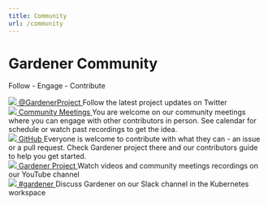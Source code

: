 ```yaml
---
title: Community
url: /community
---
```

<div class="td-content" id="body-inner">
    <div class="container community">
        <h1 class="title">Gardener Community</h1>
        <p class="subtitle">Follow - Engage - Contribute</p>
        <div class="row">
            <div class="col-4">
                <a target="_blank" class="action-header" href="https://twitter.com/GardenerProject">
                    <img src="https://gardener.cloud/images/branding/twitter-logo-green.svg">
                    <span>@GardenerProject</span>
                </a>
                <span>Follow the latest project updates on Twitter</span>
            </div>
            <div class="col-4">
                <a target="_blank" class="action-header"
                    href="https://github.com/gardener/community/wiki/2021-Community-Call">
                    <img src="https://gardener.cloud/images/lp/comms-community-meetings.svg">
                    <span>Community Meetings</span>
                </a>
                <span>You are welcome on our community meetings where you can engage with other contributors in person.
                    See calendar for schedule or watch past recordings to get the idea.</span>
            </div>
            <div class="col-4">
                <a target="_blank" class="action-header" href="https://github.com/gardener">
                    <img src="https://gardener.cloud/images/branding/github-mark-logo-green.svg">
                    <span>GitHub</span>
                </a>
                <span>Everyone is welcome to contribute with what they can - an issue or a pull request.
                    Check Gardener project there and our contributors guide to help you get started.</span>
            </div>
        </div>
        <div class="row">
            <div class="col-4">
                <a target="_blank" class="action-header"
                    href="https://www.youtube.com/channel/UCwUhwKFREV8Su0gwAJQX7tw">
                    <img src="https://gardener.cloud/images/branding/youtube-logo-green.svg">
                    <span>Gardener Project</span>
                </a>
                <span>Watch videos and community meetings recordings on our YouTube channel</span>
            </div>
            <div class="col-4">
                <a target="_blank" class="action-header" href="https://kubernetes.slack.com/messages/gardener">
                    <img src="https://gardener.cloud/images/branding/slack-logo-green.svg">
                    <span>#gardener</span>
                </a>
                <span>Discuss Gardener on our Slack channel in the Kubernetes workspace</span>
            </div>
        </div>
    </div>
</div>
